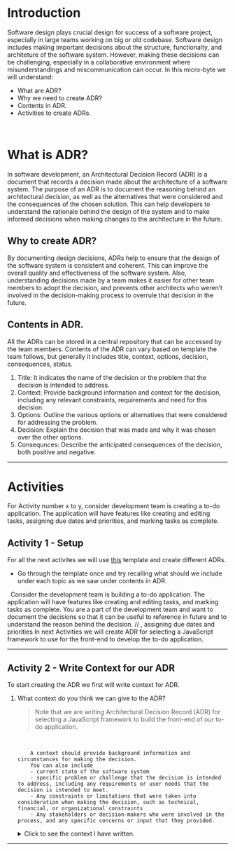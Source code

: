 # Introduction

Software design plays crucial design for success of a software project, especially in large teams working on big or old codebase. Software design includes making important decisions about the structure, functionalty, and architeture of the software system. However, making these decisions can be challenging, especially in a collaborative environment where misunderstandings and miscommunication can occur.
In this micro-byte we will understand:

- What are ADR?
- Why we need to create ADR?
- Contents in ADR.
- Activities to create ADRs.

&nbsp;

# What is ADR?

In software development, an Architectural Decision Record (ADR) is a document that records a decision made about the architecture of a software system. The purpose of an ADR is to document the reasoning behind an architectural decision, as well as the alternatives that were considered and the consequences of the chosen solution. This can help developers to understand the rationale behind the design of the system and to make informed decisions when making changes to the architecture in the future.

## Why to create ADR?

By documenting design decisions, ADRs help to ensure that the design of the software system is consistent and coherent. This can improve the overall quality and effectiveness of the software system.
Also, understanding decisions made by a team makes it easier for other team members to adopt the decision, and prevents other architects who weren’t involved in the decision-making process to overrule that decision in the future.

## Contents in ADR.

All the ADRs can be stored in a central repository that can be accessed by the team members. Contents of the ADR can vary based on template the team follows, but generally it includes title, context, options, decision, consequences, status.

1. Title: It indicates the name of the decision or the problem that the decision is intended to address.
2. Context: Provide background information and context for the decision, including any relevant constraints, requirements and need for this decision.
3. Options: Outline the various options or alternatives that were considered for addressing the problem.
4. Decision: Explain the decision that was made and why it was chosen over the other options.
5. Consequnces: Describe the anticipated consequences of the decision, both positive and negative.

---

# Activities

For Activity number x to y, consider development team is creating a to-do application. The application will have features like creating and editing tasks, assigning due dates and priorities, and marking tasks as complete.

## Activity 1 - Setup

For all the next activites we will use [this](code/TEMPLATE.md) template and create different ADRs.

- Go through the template once and try recalling what should we include under each topic as we saw under contents in ADR.

&nbsp;
Consider the development team is building a to-do application. The application will have features like creating and editing tasks, and marking tasks as complete. You are a part of the development team and want to document the decisions so that it can be useful to reference in future and to understand the reason behind the decision.
// , assigning due dates and priorities
In next Activities we will create ADR for selecting a JavaScript framework to use for the front-end to develop the to-do application.

---

## Activity 2 - Write Context for our ADR

To start creating the ADR we first will write context for ADR.

1.  What context do you think we can give to the ADR?

    > Note that we are writing Architectural Decision Record (ADR) for selecting a JavaScript framework to build the front-end of our to-do application.

    &nbsp;

            A context should provide background information and circumstances for making the decision.
            You can also include
            - current state of the software system
            - specific problem or challenge that the decision is intended to address, including any requirements or user needs that the decision is intended to meet.
            - Any constraints or limitations that were taken into consideration when making the decision, such as technical, financial, or organizational constraints
            - Any stakeholders or decision-makers who were involved in the process, and any specific concerns or input that they provided.

    <details>
    <summary>
    Click to see the context I have written.
    </summary>

    &nbsp;

    We need to select a frontend framework to develop the to-do app. This app will be used by users to manage their tasks and activities. The app will need to be responsive and easy to use on a variety of devices, including desktop computers, tablets, and smartphones.
    We need to consider a number of factors when making this decision, including the level of expertise and experience of our development team, the resources available for building and maintaining the app, and the needs and preferences of our users.

    The context you have written can be different from the answer but it should give the reader idea about basic baground information about the decision.

    </details>

---
